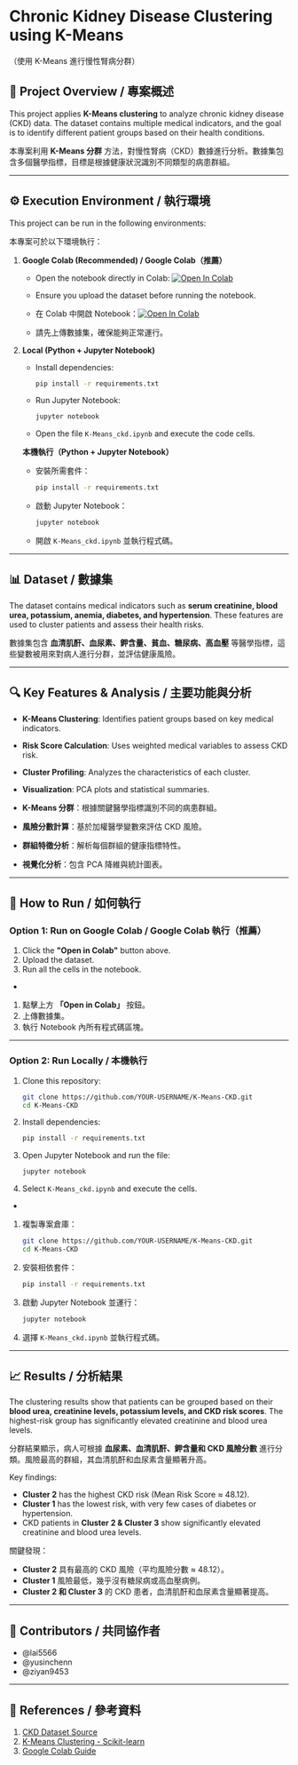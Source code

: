 # Chronic Kidney Disease Clustering using K-Means  
（使用 K-Means 進行慢性腎病分群）

## 📌 Project Overview / 專案概述  
This project applies **K-Means clustering** to analyze chronic kidney disease (CKD) data. The dataset contains multiple medical indicators, and the goal is to identify different patient groups based on their health conditions.  

本專案利用 **K-Means 分群** 方法，對慢性腎病（CKD）數據進行分析。數據集包含多個醫學指標，目標是根據健康狀況識別不同類型的病患群組。  

---

## ⚙️ Execution Environment / 執行環境  
This project can be run in the following environments:  

本專案可於以下環境執行：  

1. **Google Colab (Recommended) / Google Colab（推薦）**  
   - Open the notebook directly in Colab: [![Open In Colab](https://colab.research.google.com/assets/colab-badge.svg)](https://drive.google.com/file/d/121g9FnufVDYUS8lGxv-avby1hKRYs3J4/view?usp=sharing)  
   - Ensure you upload the dataset before running the notebook.  

   - 在 Colab 中開啟 Notebook：[![Open In Colab](https://colab.research.google.com/assets/colab-badge.svg)](https://drive.google.com/file/d/121g9FnufVDYUS8lGxv-avby1hKRYs3J4/view?usp=sharing)  
   - 請先上傳數據集，確保能夠正常運行。  

2. **Local (Python + Jupyter Notebook)**  
   - Install dependencies:  
     ```bash
     pip install -r requirements.txt
     ```
   - Run Jupyter Notebook:  
     ```bash
     jupyter notebook
     ```
   - Open the file `K-Means_ckd.ipynb` and execute the code cells.  

    **本機執行（Python + Jupyter Notebook）**  
     - 安裝所需套件：
       ```bash
       pip install -r requirements.txt
       ```
     - 啟動 Jupyter Notebook：
       ```bash
       jupyter notebook
       ```
     - 開啟 `K-Means_ckd.ipynb` 並執行程式碼。  

---

## 📊 Dataset / 數據集  
The dataset contains medical indicators such as **serum creatinine, blood urea, potassium, anemia, diabetes, and hypertension**. These features are used to cluster patients and assess their health risks.  

數據集包含 **血清肌酐、血尿素、鉀含量、貧血、糖尿病、高血壓** 等醫學指標，這些變數被用來對病人進行分群，並評估健康風險。  

---

## 🔍 Key Features & Analysis / 主要功能與分析  
- **K-Means Clustering**: Identifies patient groups based on key medical indicators.  
- **Risk Score Calculation**: Uses weighted medical variables to assess CKD risk.  
- **Cluster Profiling**: Analyzes the characteristics of each cluster.  
- **Visualization**: PCA plots and statistical summaries.  

- **K-Means 分群**：根據關鍵醫學指標識別不同的病患群組。  
- **風險分數計算**：基於加權醫學變數來評估 CKD 風險。  
- **群組特徵分析**：解析每個群組的健康指標特性。  
- **視覺化分析**：包含 PCA 降維與統計圖表。  

---

## 🚀 How to Run / 如何執行  

### **Option 1: Run on Google Colab / Google Colab 執行（推薦）**  
1. Click the **"Open in Colab"** button above.  
2. Upload the dataset.  
3. Run all the cells in the notebook.  
-
1. 點擊上方 **「Open in Colab」** 按鈕。  
2. 上傳數據集。  
3. 執行 Notebook 內所有程式碼區塊。  

---

### **Option 2: Run Locally / 本機執行**  
1. Clone this repository:  
   ```bash
   git clone https://github.com/YOUR-USERNAME/K-Means-CKD.git
   cd K-Means-CKD
   ```
2. Install dependencies:  
   ```bash
   pip install -r requirements.txt
   ```
3. Open Jupyter Notebook and run the file:  
   ```bash
   jupyter notebook
   ```
4. Select `K-Means_ckd.ipynb` and execute the cells.  
-
1. 複製專案倉庫：  
   ```bash
   git clone https://github.com/YOUR-USERNAME/K-Means-CKD.git
   cd K-Means-CKD
   ```
2. 安裝相依套件：  
   ```bash
   pip install -r requirements.txt
   ```
3. 啟動 Jupyter Notebook 並運行：  
   ```bash
   jupyter notebook
   ```
4. 選擇 `K-Means_ckd.ipynb` 並執行程式碼。  

---

## 📈 Results / 分析結果  
The clustering results show that patients can be grouped based on their **blood urea, creatinine levels, potassium levels, and CKD risk scores**. The highest-risk group has significantly elevated creatinine and blood urea levels.  

分群結果顯示，病人可根據 **血尿素、血清肌酐、鉀含量和 CKD 風險分數** 進行分類。風險最高的群組，其血清肌酐和血尿素含量顯著升高。  

Key findings:  
- **Cluster 2** has the highest CKD risk (Mean Risk Score ≈ 48.12).  
- **Cluster 1** has the lowest risk, with very few cases of diabetes or hypertension.  
- CKD patients in **Cluster 2 & Cluster 3** show significantly elevated creatinine and blood urea levels.  

關鍵發現：  
- **Cluster 2** 具有最高的 CKD 風險（平均風險分數 ≈ 48.12）。  
- **Cluster 1** 風險最低，幾乎沒有糖尿病或高血壓病例。  
- **Cluster 2 和 Cluster 3** 的 CKD 患者，血清肌酐和血尿素含量顯著提高。  

---

## 👥 Contributors / 共同協作者  
- @lai5566
- @yusinchenn
- @ziyan9453
---

## 🔗 References / 參考資料  
1. [CKD Dataset Source](https://www.kaggle.com/datasets/mansoordaku/ckdisease)  
2. [K-Means Clustering - Scikit-learn](https://scikit-learn.org/stable/modules/clustering.html#k-means)  
3. [Google Colab Guide](https://colab.research.google.com/)  
